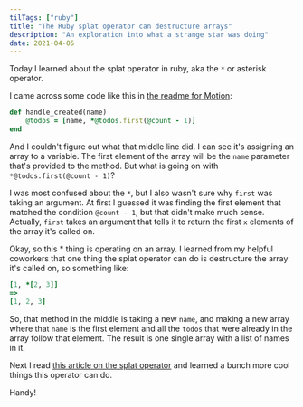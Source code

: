 ```yaml
---
tilTags: ["ruby"]
title: "The Ruby splat operator can destructure arrays"
description: "An exploration into what a strange star was doing"
date: 2021-04-05
---
```


Today I learned about the splat operator in ruby, aka the `*` or asterisk operator.

I came across some code like this in [the readme for Motion](https://github.com/unabridged/motion): 
```ruby
def handle_created(name)
    @todos = [name, *@todos.first(@count - 1)]
end
```

And I couldn't figure out what that middle line did. I can see it's assigning an array to a variable. The first element of the array will be the `name` parameter that's provided to the method. But what is going on with `*@todos.first(@count - 1)`? 

I was most confused about the `*`, but I also wasn't sure why `first` was taking an argument. At first I guessed it was finding the first element that matched the condition `@count - 1`, but that didn't make much sense. Actually, `first` takes an argument that tells it to return the first `x` elements of the array it's called on. 

Okay, so this * thing is operating on an array. I learned from my helpful coworkers that one thing the splat operator can do is destructure the array it's called on, so something like: 

```ruby
[1, *[2, 3]] 
=> 
[1, 2, 3]
```  

So, that method in the middle is taking a new `name`, and making a new array where that `name` is the first element and all the `todos` that were already in the array follow that element. The result is one single array with a list of names in it. 

Next I read [this article on the splat operator](https://www.honeybadger.io/blog/ruby-splat-array-manipulation-destructuring/) and learned a bunch more cool things this operator can do.

Handy! 
